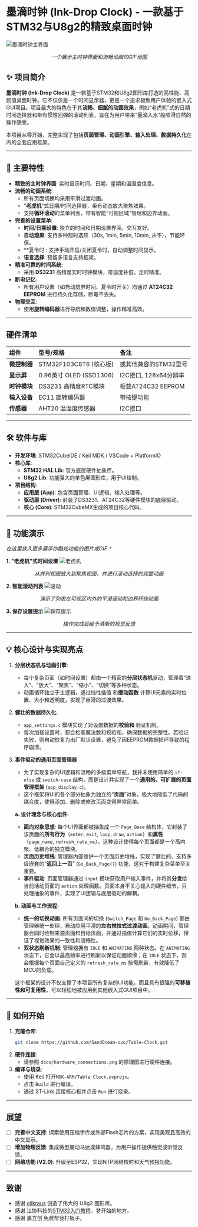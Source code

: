 # 墨滴时钟 (Ink-Drop Clock) - 一款基于STM32与U8g2的精致桌面时钟

![墨滴时钟主界面](https://pic1.imgdb.cn/item/68cac34fc5157e1a8812e0b8.gif) *<p align="center">一个展示主时钟界面和流畅动画的GIF动图</p>*
## ✨ 项目简介

**墨滴时钟 (Ink-Drop Clock)** 是一款基于STM32和U8g2图形库打造的高性能、高颜值桌面时钟。它不仅仅是一个时间显示器，更是一个追求极致用户体验的嵌入式GUI项目。项目最大的特色在于其**流畅、细腻的动画效果**，例如“老虎机”式的日期时间选择器和带有惯性回弹的滚动列表，旨在为用户带来“墨滴入水”般顺滑自然的操作感受。

本项目从零开始，完整实现了包括**页面管理、动画引擎、输入处理、数据持久化**在内的全套应用框架。

---

## 🚀 主要特性 

*   **精致的主时钟界面**: 实时显示时间、日期、星期和温湿度信息。
*   **流畅的动画系统**:
    *   所有页面切换均采用平滑过渡动画。
    *   “**老虎机**”式日期/时间选择器，带有动态放大聚焦效果。
    *   支持**循环滚动**的菜单列表，带有智能“可视区域”管理和边界动画。
*   **完善的设置菜单**:
    *   **时间/日期设置**: 独立的时间和日期设置界面，交互友好。
    *   **自动熄屏**: 支持多种超时选项（30s, 1min, 5min, 10min, 从不），节能环保。
    *   **夏令时 : 支持手动开启/关闭夏令时，自动调整时间显示。
    *   **语言选择**: 预留多语言支持框架。
*   **精准可靠的时间系统**:
    *   采用 **DS3231** 高精度实时时钟模块，带温度补偿，走时精准。
*   **断电记忆**:
    *   所有用户设置（如自动熄屏时间、夏令时开关）均通过 **AT24C32 EEPROM** 进行持久化存储，断电不丢失。
*   **物理交互**:
    *   使用**旋转编码器**进行导航和数值调整，操作精准高效。

---

## 硬件清单

| 组件       | 型号/规格                 | 备注               |
| :------- | :-------------------- | :--------------- |
| **微控制器** | STM32F103C8T6 (核心板)   | 或其他兼容的STM32型号    |
| **显示屏**  | 0.96英寸 OLED (SSD1306) | I2C接口, 128x64分辨率 |
| **时钟模块** | DS3231 高精度RTC模块       | 板载AT24C32 EEPROM |
| **输入设备** | EC11 旋转编码器            | 带按键功能            |
| **传感器**  | AHT20 温湿度传感器          | I2C接口            |

---

## 🛠️ 软件与库

*   **开发环境**: STM32CubeIDE / Keil MDK / VSCode + PlatformIO
*   **核心库**:
    *   **STM32 HAL Lib**: 官方底层硬件抽象库。
    *   **U8g2 Lib**: 功能强大的单色屏图形库，用于UI绘制。
*   **项目结构**:
    *   **应用层 (App)**: 包含页面管理、UI逻辑、输入处理等。
    *   **驱动层 (Driver)**: 封装了DS3231、AT24C32等硬件模块的底层驱动。
    *   **核心 (Core)**: STM32CubeMX生成的项目核心代码。

---

## 📸 功能演示

*在这里放入更多展示你酷炫功能的图片或GIF！*

**1. "老虎机"式时间设置**
![老虎机](https://pic1.imgdb.cn/item/68cac34ec5157e1a8812e0b4.gif)
*<p align="center">从并列视图放大到聚焦视图，并进行滚动选择的完整动画</p>*

**2. 智能滚动列表**
![滚动](https://pic1.imgdb.cn/item/68cac352c5157e1a8812e0c0.gif)
*<p align="center">演示了列表在可视区内外的平滑滚动和边界环绕动画</p>*

**3. 保存设置提示**
![保存提示](https://pic1.imgdb.cn/item/68cac34dc5157e1a8812e0b2.gif)
*<p align="center">操作完成后给予清晰的视觉反馈</p>*

---

## 💡 核心设计与实现亮点

1.  **分层状态机与动画引擎**:
    *   每个复杂页面（如时间设置）都由一个精密的**分层状态机**驱动，管理着“进入”、“放大”、“聚焦”、“缩小”、“切换”等多种状态。
    *   动画循环独立于主逻辑，通过线性插值  和**缓动函数** 计算UI元素的实时位置、大小和透明度，实现了丝滑的过渡效果。

2.  **健壮的数据持久化**:
    *   `app_settings.c` 模块实现了对设置数据的**校验和** 验证机制。
    *   每次加载设置时，都会检查魔法数和校验和，确保数据的完整性。若验证失败，则自动恢复为出厂默认设置，避免了因EEPROM数据损坏导致的程序崩溃。

3.  **事件驱动的通用页面管理器**
    *   为了实现复杂的UI逻辑和流畅的多级菜单导航，我并未使用简单的 `if-else` 或 `switch-case` 结构，而是设计并实现了一个**通用的、可扩展的页面管理框架** (`app_display.c`)。
    *   这个框架将UI的各个部分抽象为独立的“**页面**”对象，极大地降低了代码的耦合度，使得添加、删除或修改页面变得异常简单。

    **a. 设计理念与核心组件:**
    *   **面向对象思想**: 每个UI界面都被抽象成一个 `Page_Base` 结构体，它封装了该页面的**所有行为**（`enter`, `exit`, `loop`, `draw`, `action`）和**属性**（`page_name`, `refresh_rate_ms`）。这种设计使得每个页面都是一个高内聚、低耦合的独立模块。
    *   **页面历史堆栈**: 管理器内部维护一个页面历史堆栈，实现了健壮的、支持多级嵌套的“**返回上一页**” (`Go_Back_Page()`) 功能，这对于构建复杂菜单至关重要。
    *   **事件驱动**: 页面管理器通过 `input` 模块获取用户输入事件，并将其**分发**给当前活动页面的 `action` 处理函数。页面本身不关心输入的硬件细节，只处理抽象的事件，实现了UI逻辑与底层驱动的解耦。

    **b. 动画与工作流程:**

    *   **统一的切换动画**: 所有页面间的切换 (`Switch_Page` 和 `Go_Back_Page`) 都由管理器统一处理，自动应用平滑的**左右推拉式过渡动画**。动画期间，管理器会同时绘制来源页面和目标页面，并通过插值计算它们的实时位移，保证了视觉效果的一致性和流畅性。
    *   **双状态刷新机制**: 管理器拥有 `IDLE` 和 `ANIMATING` 两种状态。在 `ANIMATING` 状态下，它会以最高帧率进行刷新以保证动画顺滑；在 `IDLE` 状态下，则会根据每个页面自己定义的 `refresh_rate_ms` 按需刷新，有效降低了MCU的负载。

    这个框架的设计不仅支撑了本项目所有复杂的UI功能，而且具有很强的**可移植性和可复用性**，可以轻松地被应用到其他嵌入式GUI项目中。

---

## 🚀 如何开始

1.  **克隆仓库**:
    ```bash
    git clone https://github.com/SandOcean-ovo/Table-Clock.git
    ```
2.  **硬件连接**:
    *   请参照 `docs/hardware_connections.png` 的原理图进行硬件连接。
3.  **编译与烧录**:
    *   使用 Keil 打开`MDK-ARM/Table Clock.uvprojx`。
    *   点击 `Build` 进行编译。
    *   通过 ST-Link 连接核心板并点击 `Run` 进行烧录。

---

## 展望

*   [ ] **完善中文支持**: 探索使用压缩字库或外部Flash芯片的方案，实现美观且高效的中文显示。
*   [ ] **增加物理反馈**: 集成微型震动马达或蜂鸣器，为用户操作提供触觉或听觉反馈。
*   [ ] **网络功能 (V2.0)**: 升级至ESP32，实现NTP网络校时和天气预报功能。

---

## 致谢

*   感谢 [olikraus](https://github.com/olikraus) 创造了伟大的 U8g2 图形库。
*   感谢 江协科技的[STM32入门教程](https://www.bilibili.com/video/BV1th411z7sn/)，梦开始的地方。
*   感谢 嘉立创 免费帮我打板子。
